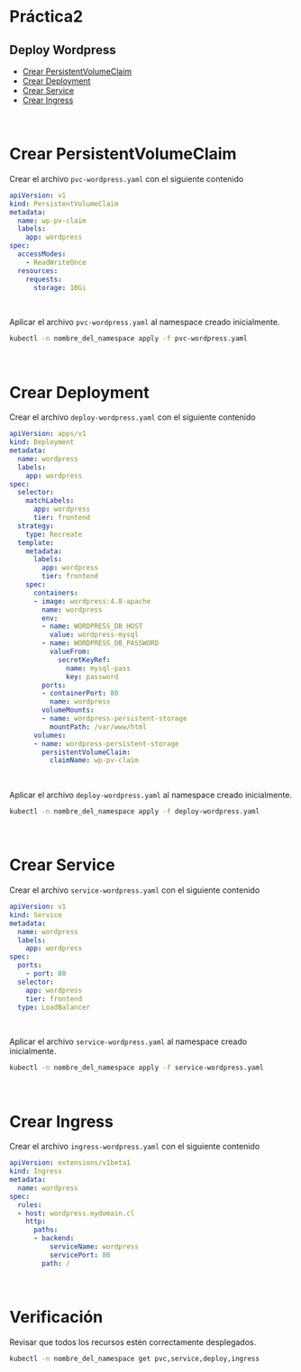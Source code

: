 # Práctica2

## Deploy Wordpress

- [Crear PersistentVolumeClaim](#crear-persistentvolumeclaim)
- [Crear Deployment](#crear-deployment)
- [Crear Service](#crear-service)
- [Crear Ingress](#crear-ingress)

<br>

# Crear PersistentVolumeClaim

Crear el archivo `pvc-wordpress.yaml` con el siguiente contenido

```yaml
apiVersion: v1
kind: PersistentVolumeClaim
metadata:
  name: wp-pv-claim
  labels:
    app: wordpress
spec:
  accessModes:
    - ReadWriteOnce
  resources:
    requests:
      storage: 10Gi
```

<br>

Aplicar el archivo `pvc-wordpress.yaml` al namespace creado inicialmente.

```sh
kubectl -n nombre_del_namespace apply -f pvc-wordpress.yaml
```

<br>

# Crear Deployment

Crear el archivo `deploy-wordpress.yaml` con el siguiente contenido

```yaml
apiVersion: apps/v1
kind: Deployment
metadata:
  name: wordpress
  labels:
    app: wordpress
spec:
  selector:
    matchLabels:
      app: wordpress
      tier: frontend
  strategy:
    type: Recreate
  template:
    metadata:
      labels:
        app: wordpress
        tier: frontend
    spec:
      containers:
      - image: wordpress:4.8-apache
        name: wordpress
        env:
        - name: WORDPRESS_DB_HOST
          value: wordpress-mysql
        - name: WORDPRESS_DB_PASSWORD
          valueFrom:
            secretKeyRef:
              name: mysql-pass
              key: password
        ports:
        - containerPort: 80
          name: wordpress
        volumeMounts:
        - name: wordpress-persistent-storage
          mountPath: /var/www/html
      volumes:
      - name: wordpress-persistent-storage
        persistentVolumeClaim:
          claimName: wp-pv-claim
```

<br>

Aplicar el archivo `deploy-wordpress.yaml` al namespace creado inicialmente.

```sh
kubectl -n nombre_del_namespace apply -f deploy-wordpress.yaml
```

<br>

# Crear Service

Crear el archivo `service-wordpress.yaml` con el siguiente contenido

```yml
apiVersion: v1
kind: Service
metadata:
  name: wordpress
  labels:
    app: wordpress
spec:
  ports:
    - port: 80
  selector:
    app: wordpress
    tier: frontend
  type: LoadBalancer
```

<br>

Aplicar el archivo `service-wordpress.yaml` al namespace creado inicialmente.

```sh
kubectl -n nombre_del_namespace apply -f service-wordpress.yaml
```

<br>

# Crear Ingress

Crear el archivo `ingress-wordpress.yaml` con el siguiente contenido

```yaml
apiVersion: extensions/v1beta1
kind: Ingress
metadata:
  name: wordpress
spec:
  rules:
  - host: wordpress.mydomain.cl
    http:
      paths:
      - backend:
          serviceName: wordpress
          servicePort: 80
        path: /
```

<br>

# Verificación

Revisar que todos los recursos estén correctamente desplegados.

```sh
kubectl -n nombre_del_namespace get pvc,service,deploy,ingress
```